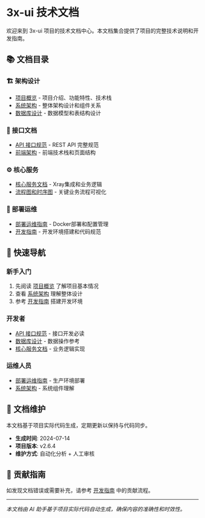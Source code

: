 # 3x-ui 技术文档

欢迎来到 3x-ui 项目的技术文档中心。本文档集合提供了项目的完整技术说明和开发指南。

## 📚 文档目录

### 🏗️ 架构设计
- [项目概览](./01-project-overview.md) - 项目介绍、功能特性、技术栈
- [系统架构](./02-architecture.md) - 整体架构设计和组件关系
- [数据库设计](./03-database-design.md) - 数据模型和表结构设计

### 🔌 接口文档
- [API 接口规范](./04-api-documentation.md) - REST API 完整规范
- [前端架构](./05-frontend-architecture.md) - 前端技术栈和页面结构

### ⚙️ 核心服务
- [核心服务文档](./06-core-services.md) - Xray集成和业务逻辑
- [流程图和时序图](./07-diagrams.md) - 关键业务流程可视化

### 🚀 部署运维
- [部署运维指南](./08-deployment.md) - Docker部署和配置管理
- [开发指南](./09-development-guide.md) - 开发环境搭建和代码规范

## 🎯 快速导航

### 新手入门
1. 先阅读 [项目概览](./01-project-overview.md) 了解项目基本情况
2. 查看 [系统架构](./02-architecture.md) 理解整体设计
3. 参考 [开发指南](./09-development-guide.md) 搭建开发环境

### 开发者
- [API 接口规范](./04-api-documentation.md) - 接口开发必读
- [数据库设计](./03-database-design.md) - 数据操作参考
- [核心服务文档](./06-core-services.md) - 业务逻辑实现

### 运维人员
- [部署运维指南](./08-deployment.md) - 生产环境部署
- [系统架构](./02-architecture.md) - 系统组件理解

## 📝 文档维护

本文档基于项目实际代码生成，定期更新以保持与代码同步。

- **生成时间**: 2024-07-14
- **项目版本**: v2.6.4
- **维护方式**: 自动化分析 + 人工审核

## 🤝 贡献指南

如发现文档错误或需要补充，请参考 [开发指南](./09-development-guide.md) 中的贡献流程。

---

*本文档由 AI 助手基于项目实际代码自动生成，确保内容的准确性和时效性。*
